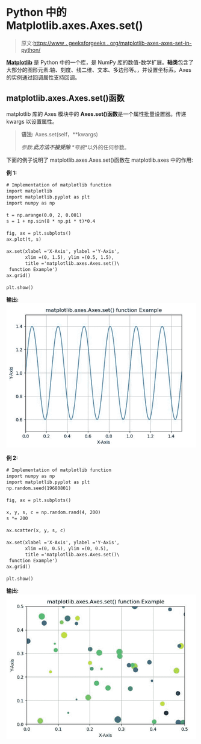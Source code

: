 # Python 中的 Matplotlib.axes.Axes.set()

> 原文:[https://www . geeksforgeeks . org/matplotlib-axes-axes-set-in-python/](https://www.geeksforgeeks.org/matplotlib-axes-axes-set-in-python/)

**[Matplotlib](https://www.geeksforgeeks.org/python-introduction-matplotlib/)** 是 Python 中的一个库，是 NumPy 库的数值-数学扩展。**轴类**包含了大部分的图形元素:轴、刻度、线二维、文本、多边形等。，并设置坐标系。Axes 的实例通过回调属性支持回调。

## matplotlib.axes.Axes.set()函数

matplotlib 库的 Axes 模块中的 **Axes.set()函数**是一个属性批量设置器。传递 kwargs 以设置属性。

> **语法:** Axes.set(self，**kwargs)
> 
> **参数:**此方法不接受除*** *夸脱**以外的任何参数。

下面的例子说明了 matplotlib.axes.Axes.set()函数在 matplotlib.axes 中的作用:

**例 1:**

```
# Implementation of matplotlib function
import matplotlib
import matplotlib.pyplot as plt
import numpy as np

t = np.arange(0.0, 2, 0.001)
s = 1 + np.sin(8 * np.pi * t)*0.4

fig, ax = plt.subplots()
ax.plot(t, s)

ax.set(xlabel ='X-Axis', ylabel ='Y-Axis',
       xlim =(0, 1.5), ylim =(0.5, 1.5),
       title ='matplotlib.axes.Axes.set()\
 function Example')
ax.grid()

plt.show()
```

**输出:**
![](img/a11d9776596f1e0ebc769994476b8bd9.png)

**例 2:**

```
# Implementation of matplotlib function
import numpy as np
import matplotlib.pyplot as plt
np.random.seed(19680801)

fig, ax = plt.subplots()

x, y, s, c = np.random.rand(4, 200)
s *= 200

ax.scatter(x, y, s, c)

ax.set(xlabel ='X-Axis', ylabel ='Y-Axis',
       xlim =(0, 0.5), ylim =(0, 0.5),
       title ='matplotlib.axes.Axes.set()\
 function Example')
ax.grid()

plt.show()
```

**输出:**
![](img/70cb62f868149d3f272b80c3589221d1.png)